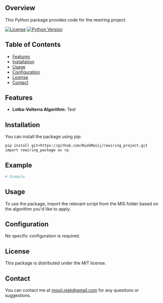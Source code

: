 ## Overview

This Python package provides code for the rewiring project.

[![License](https://img.shields.io/badge/license-MIT-blue.svg)](https://opensource.org/licenses/MIT)
[![Python Version](https://img.shields.io/badge/python-3.6%2B-blue.svg)](https://www.python.org/downloads/)

## Table of Contents

- [Features](#features)
- [Installation](#installation)
- [Usage](#usage)
- [Configuration](#configuration)
- [License](#license)
- [Contact](#contact)

## Features

- **Lotka-Volterra Algorithm:** Test

## Installation
You can install the package using pip:

```bash
pip install git+https://github.com/NiekMooij/rewiring_project.git
import rewiring_package as rp
```

## Example
```python
# Example
```

## Usage
To use the package, import the relevant script from the MIS folder based on the algorithm you'd like to apply.

## Configuration
No specific configuration is required.

## License
This package is distributed under the MIT license.

## Contact
You can contact me at mooij.niek@gmail.com for any questions or suggestions.